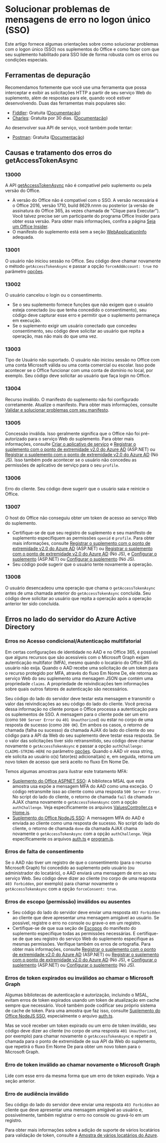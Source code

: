 # <a name="troubleshoot-error-messages-for-single-sign-on-sso"></a>Solucionar problemas de mensagens de erro no logon único (SSO)

Este artigo fornece algumas orientações sobre como solucionar problemas com o logon único (SSO) nos suplementos do Office e como fazer com que seu suplemento habilitado para SSO lide de forma robusta com os erros ou condições especiais.

## <a name="debugging-tools"></a>Ferramentas de depuração

Recomendamos fortemente que você use uma ferramenta que possa interceptar e exibir as solicitações HTTP a partir de seu serviço Web do suplemento, além de respostas para ele, quando você estiver desenvolvendo. Duas das ferramentas mais populares são: 

- [Fiddler](http://www.telerik.com/fiddler): Gratuita ([Documentação](http://docs.telerik.com/fiddler/configure-fiddler/tasks/configurefiddler))
- [Charles](https://www.charlesproxy.com/): Gratuita por 30 dias. ([Documentação](https://www.charlesproxy.com/documentation/))

Ao desenvolver sua API de serviço, você também pode tentar:

- [Postman](http://www.getpostman.com/postman): Gratuita ([Documentação](https://www.getpostman.com/docs/))

## <a name="causes-and-handling-of-errors-from-getaccesstokenasync"></a>Causas e tratamento dos erros do getAccessTokenAsync

### <a name="13000"></a>13000

A API [getAccessTokenAsync](http://dev.office.com/reference/add-ins/shared/office.context.auth.getAccessTokenAsync) não é compatível pelo suplemento ou pela versão do Office. 

- A versão do Office não é compatível com o SSO. A versão necessária é o Office 2016, versão 1710, build 8629.nnnn ou posterior (a versão de assinatura do Office 365, às vezes chamada de "Clique para Executar"). Você talvez precise ser um participante do programa Office Insider para obter essa versão. Para obter mais informações, confira a página [Seja um Office Insider](https://products.office.com/en-us/office-insider?tab=tab-1). 
- O manifesto do suplemento está sem a seção [WebApplicationInfo](http://dev.office.com/reference/add-ins/manifest/webapplicationinfo) adequada.

### <a name="13001"></a>13001

O usuário não iniciou sessão no Office. Seu código deve chamar novamente o método `getAccessTokenAsync` e passar a opção `forceAddAccount: true` no parâmetro [opções](../../reference/shared/office.context.auth.getAccessTokenAsync.md#parameters). 

### <a name="13002"></a>13002

O usuário cancelou o login ou o consentimento. 
- Se o seu suplemento fornece funções que não exigem que o usuário esteja conectado (ou que tenha concedido o consentimento), seu código deve capturar esse erro e permitir que o suplemento permaneça em execução.
- Se o suplemento exigir um usuário conectado que concedeu consentimento, seu código deve solicitar ao usuário que repita a operação, mas não mais do que uma vez. 

### <a name="13003"></a>13003

Tipo de Usuário não suportado. O usuário não iniciou sessão no Office com uma conta Microsoft válida ou uma conta comercial ou escolar. Isso pode acontecer se o Office funcionar com uma conta de domínio no local, por exemplo. Seu código deve solicitar ao usuário que faça login no Office.

### <a name="13004"></a>13004

Recurso inválido. O manifesto do suplemento não foi configurado corretamente. Atualize o manifesto. Para obter mais informações, consulte [Validar e solucionar problemas com seu manifesto](troubleshoot-manifest.md).

### <a name="13005"></a>13005

Concessão inválida. Isso geralmente significa que o Office não foi pré-autorizado para o serviço Web do suplemento. Para obter mais informações, consulte [Criar o aplicativo de serviço](../../docs/develop/sso-in-office-add-ins.md#create-the-service-application) e [Registrar o suplemento com o ponto de extremidade v2.0 do Azure AD](../../docs/develop/create-sso-office-add-ins-aspnet.md#register-the-add-in-with-azure-ad-v2-0-endpoint) (ASP.NET) ou [Registrar o suplemento com o ponto de extremidade v2.0 do Azure AD](../../docs/develop/create-sso-office-add-ins-nodejs.md#register-the-add-in-with-azure-ad-v2-0-endpoint) (Nó JS). Isso também pode acontecer se o usuário não concedeu as permissões de aplicativo de serviço para o seu `profile`.

### <a name="13006"></a>13006

Erro do cliente. Seu código deve sugerir que o usuário saia e reinicie o Office.

### <a name="13007"></a>13007

O host do Office não conseguiu obter um token de acesso ao serviço Web do suplemento.
- Certifique-se de que seu registro de suplemento e seu manifesto de suplemento especifiquem as permissões `openid` e `profile`. Para obter mais informações, consulte [Registrar o suplemento com o ponto de extremidade v2.0 do Azure AD](../../docs/develop/create-sso-office-add-ins-aspnet.md#register-the-add-in-with-azure-ad-v2-0-endpoint) (ASP.NET) ou [Registrar o suplemento com o ponto de extremidade v2.0 do Azure AD](../../docs/develop/create-sso-office-add-ins-nodejs.md#register-the-add-in-with-azure-ad-v2-0-endpoint) (Nó JS), e [Configurar o suplemento](../../docs/develop/create-sso-office-add-ins-aspnet.md#configure-the-add-in) (ASP.NET) ou [Configurar o suplemento](../../docs/develop/create-sso-office-add-ins-nodejs.md#configure-the-add-in) (Nó JS).
- Seu código pode sugerir que o usuário tente novamente a operação.

### <a name="13008"></a>13008

O usuário desencadeou uma operação que chama o `getAccessTokenAsync` antes de uma chamada anterior do `getAccessTokenAsync` concluída. Seu código deve solicitar ao usuário que repita a operação após a operação anterior ter sido concluída.

## <a name="errors-on-the-server-side-from-azure-active-directory"></a>Erros no lado do servidor do Azure Active Directory

### <a name="conditional-access--multifactor-authentication-errors"></a>Erros no Acesso condicional/Autenticação multifatorial
 
Em certas configurações de identidade no AAD e no Office 365, é possível que alguns recursos que são acessíveis com o Microsoft Graph exijam autenticação multifator (MFA), mesmo quando o locatário do Office 365 do usuário não exija. Quando o AAD recebe uma solicitação de um token para o recurso protegido por MFA, através do fluxo Em Nome De, ele retorna ao serviço Web do seu suplemento uma mensagem JSON que contém uma propriedade `claims`. A propriedade de reivindicações tem informações sobre quais outros fatores de autenticação são necessários. 

Seu código do lado do servidor deve testar esta mensagem e transmitir o valor das reivindicações ao seu código do lado do cliente. Você precisa dessa informação no cliente porque o Office processa a autenticação para os suplementos de SSO. A mensagem para o cliente pode ser um erro (como `500 Server Error` ou `401 Unauthorized`) ou estar no corpo de uma resposta de sucesso (como `200 OK`). Em ambos os casos, o retorno de chamada (falha ou sucesso) da chamada AJAX do lado do cliente do seu código para a API da Web do seu suplemento deve testar essa resposta. Se o valor das solicitações tiver sido retransmitido, seu código deve chamar novamente o `getAccessTokenAsync` e passar a opção `authChallenge: CLAIMS-STRING-HERE` no parâmetro [opções](../../reference/shared/office.context.auth.getAccessTokenAsync.md#parameters). Quando o AAD vir essa string, ele solicita ao usuário o(s) fator(es) adicional(ais) e, em seguida, retorna um novo token de acesso que será aceito no fluxo Em Nome De.

Temos algumas amostras para ilustrar este tratamento MFA: 

- [Suplemento do Office ASPNET SSO](https://github.com/OfficeDev/Office-Add-in-ASPNET-SSO): A biblioteca MSAL que esta amostra usa expõe a mensagem MFA do AAD como uma exceção. O código retransmite isso ao cliente como uma resposta `500 Server Error`. No script do lado do cliente, o retorno de chamada `fail` da chamada AJAX chama novamente o `getAccessTokenAsync` com a opção `authChallenge`. Veja especificamente os arquivos [ValuesController.cs](https://github.com/OfficeDev/Office-Add-in-ASPNET-SSO/blob/master/Complete/Office-Add-in-ASPNET-SSO-WebAPI/Controllers/ValuesController.cs) e [Home.js](https://github.com/OfficeDev/Office-Add-in-ASPNET-SSO/blob/master/Complete/Office-Add-in-ASPNET-SSO-WebAPI/Scripts/Home.js).
- [Suplemento do Office NodeJS SSO](https://github.com/OfficeDev/Office-Add-in-NodeJS-SSO): A mensagem MFA do AAD é enviada ao cliente como uma resposta de sucesso. No script do lado do cliente, o retorno de chamada `done` da chamada AJAX chama novamente o `getAccessTokenAsync` com a opção `authChallenge`. Veja especificamente os arquivos [auth.ts](https://github.com/OfficeDev/Office-Add-in-NodeJS-SSO/blob/master/Completed/src/auth.ts) e [program.js](https://github.com/OfficeDev/Office-Add-in-NodeJS-SSO/blob/master/Completed/public/program.js).

### <a name="consent-missing-errors"></a>Erros de falta de consentimento

Se o AAD não tiver um registro de que o consentimento (para o recurso Microsoft Graph) foi concedido ao suplemento pelo usuário (ou administrador do locatário), o AAD enviará uma mensagem de erro ao seu serviço Web. Seu código deve dizer ao cliente (no corpo de uma resposta `403 Forbidden`, por exemplo) para chamar novamente o `getAccessTokenAsync` com a opção `forceConsent: true`.

### <a name="invalid-or-missing-scope-permission-errors"></a>Erros de escopo (permissão) inválidos ou ausentes

- Seu código do lado do servidor deve enviar uma resposta `403 Forbidden` ao cliente que deve apresentar uma mensagem amigável ao usuário. Se possível, registre o erro no console ou grave-o em um registro.
- Certifique-se de que sua seção de [Escopos](http://dev.office.com/reference/add-ins/manifest/scopes) do manifesto do suplemento especifique todas as permissões necessárias. E certifique-se de que seu registro do serviço Web do suplemento especifique as mesmas permissões. Verifique também os erros de ortografia. Para obter mais informações, consulte [Registrar o suplemento com o ponto de extremidade v2.0 do Azure AD](../../docs/develop/create-sso-office-add-ins-aspnet.md#register-the-add-in-with-azure-ad-v2-0-endpoint) (ASP.NET) ou [Registrar o suplemento com o ponto de extremidade v2.0 do Azure AD](../../docs/develop/create-sso-office-add-ins-nodejs.md#register-the-add-in-with-azure-ad-v2-0-endpoint) (Nó JS), e [Configurar o suplemento](../../docs/develop/create-sso-office-add-ins-aspnet.md#configure-the-add-in) (ASP.NET) ou [Configurar o suplemento](../../docs/develop/create-sso-office-add-ins-nodejs.md#configure-the-add-in) (Nó JS).

### <a name="expired-or-invalid-token-errors-when-calling-microsoft-graph"></a>Erros de token expirados ou inválidos ao chamar o Microsoft Graph

Algumas bibliotecas de autenticação e autorização, incluindo o MSAL, evitam erros de token expirados usando um token de atualização em cache sempre que necessário. Você também pode codificar seu próprio sistema de cache de token. Para uma amostra que faz isso, consulte [Suplemento do Office NodeJS SSO](https://github.com/OfficeDev/Office-Add-in-NodeJS-SSO), especialmente o arquivo [auth.ts](https://github.com/OfficeDev/Office-Add-in-NodeJS-SSO/blob/master/Completed/src/auth.ts).

Mas se você receber um token expirado ou um erro de token inválido, seu código deve dizer ao cliente (no corpo de uma resposta `401 Unauthorized`, por exemplo) para chamar novamente o `getAccessTokenAsync` e repetir a chamada para o ponto de extremidade de sua API da Web do suplemento, que repetirá o fluxo Em Nome De para obter um novo token para o Microsoft Graph. 

### <a name="invalid-token-error-when-calling-microsoft-graph"></a>Erro de token inválido ao chamar novamente o Microsoft Graph

Lide com esse erro da mesma forma que um erro de token expirado. Veja a seção anterior.

### <a name="invalid-audience-error"></a>Erro de audiência inválido

Seu código do lado do servidor deve enviar uma resposta `403 Forbidden` ao cliente que deve apresentar uma mensagem amigável ao usuário e, possivelmente, também registrar o erro no console ou gravá-lo em um registro.

Para obter mais informações sobre a adição de suporte de vários locatários para validação de token, consulte a [Amostra de vários locatários do Azure](https://github.com/Azure-Samples/active-directory-dotnet-webapp-webapi-multitenant-openidconnect).
